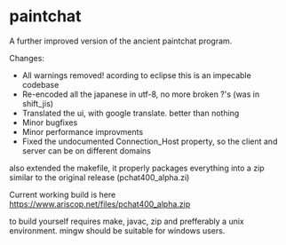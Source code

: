 paintchat
=========

A further improved version of the ancient paintchat program.

Changes:
- All warnings removed! acording to eclipse this is an impecable codebase
- Re-encoded all the japanese in utf-8, no more broken ?'s (was in shift_jis)
- Translated the ui, with google translate. better than nothing
- Minor bugfixes
- Minor performance improvments
- Fixed the undocumented Connection_Host property, so the client and server
  can be on different domains

also extended the makefile, it properly packages everything into a zip similar
to the original release (pchat400_alpha.zi)

Current working build is here
https://www.ariscop.net/files/pchat400_alpha.zip

to build yourself requires make, javac, zip and prefferably a unix environment.
mingw should be suitable for windows users.
